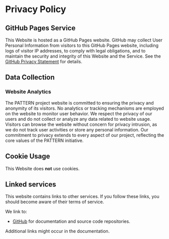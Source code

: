 # Privacy Policy

## GitHub Pages Service

This Website is hosted as a GitHub Pages website. GitHub may collect User
Personal Information from visitors to this GitHub Pages website, including logs
of visitor IP addresses, to comply with legal obligations, and to maintain the
security and integrity of this Website and the Service. See the
[GitHub Privacy Statement][github-ps] for details.

## Data Collection

### Website Analytics

The PATTERN project website is committed to ensuring the privacy and anonymity of its visitors. No analytics or tracking mechanisms are employed on the website to monitor user behavior. We respect the privacy of our users and do not collect or analyze any data related to website usage. Visitors can browse the website without concern for privacy intrusion, as we do not track user activities or store any personal information. Our commitment to privacy extends to every aspect of our project, reflecting the core values of the PATTERN initiative.  

## Cookie Usage

This Website does **not** use cookies.

## Linked services

This website contains links to other services. If you follow these links, you
should become aware of their terms of service.

We link to:

- [GitHub][github-tos]
  for documentation and source code repositories.

Additional links might occur in the documentation.

[github-ps]: https://help.github.com/en/github/site-policy/github-privacy-statement

[github-tos]: https://help.github.com/en/github/site-policy/github-terms-of-service

